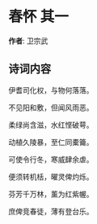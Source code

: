# 春怀  其一

**作者**: 卫宗武

## 诗词内容

伊耆司化权，与物何落落。

不见阳和敷，但闻风雨恶。

柔绿尚含滋，水红悭破萼。

动植久陵暴，至仁同橐籥。

可使令行冬，寒威肆余虐。

便须转机栝，曜灵俾灼烁。

芬芳千万林，薰为红紫幄。

庶俾竞春徒，薄有登台乐。

